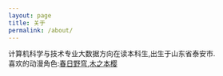 ```yaml
---
layout: page
title: 关于
permalink: /about/
---
```


计算机科学与技术专业大数据方向在读本科生,出生于山东省泰安市.  
喜欢的动漫角色:<a href="https://zh.moegirl.org/%E6%98%A5%E6%97%A5%E9%87%8E%E7%A9%B9">春日野穹</a>,<a href="https://zh.moegirl.org/%E6%9C%A8%E4%B9%8B%E6%9C%AC%E6%A8%B1">木之本樱</a>

